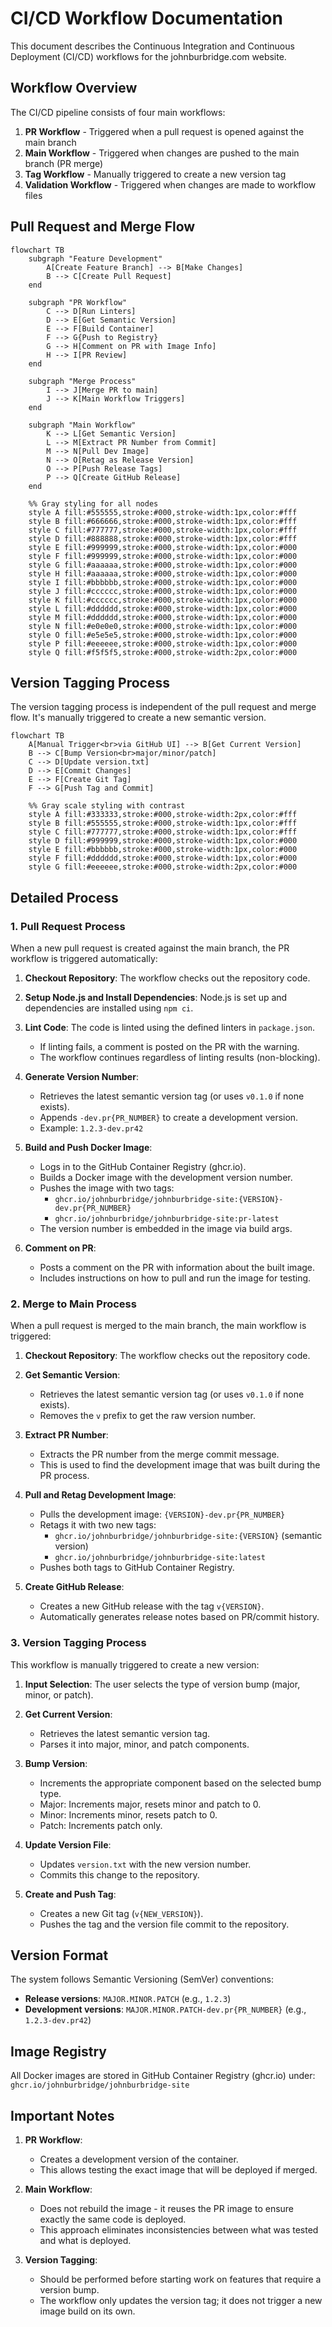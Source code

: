 # CI/CD Workflow Documentation

This document describes the Continuous Integration and Continuous Deployment (CI/CD) workflows for the johnburbridge.com website.

## Workflow Overview

The CI/CD pipeline consists of four main workflows:

1. **PR Workflow** - Triggered when a pull request is opened against the main branch
2. **Main Workflow** - Triggered when changes are pushed to the main branch (PR merge)
3. **Tag Workflow** - Manually triggered to create a new version tag
4. **Validation Workflow** - Triggered when changes are made to workflow files

## Pull Request and Merge Flow

```mermaid
flowchart TB
    subgraph "Feature Development"
        A[Create Feature Branch] --> B[Make Changes]
        B --> C[Create Pull Request]
    end
    
    subgraph "PR Workflow"
        C --> D[Run Linters]
        D --> E[Get Semantic Version]
        E --> F[Build Container]
        F --> G{Push to Registry}
        G --> H[Comment on PR with Image Info]
        H --> I[PR Review]
    end
    
    subgraph "Merge Process"
        I --> J[Merge PR to main]
        J --> K[Main Workflow Triggers]
    end
    
    subgraph "Main Workflow"
        K --> L[Get Semantic Version]
        L --> M[Extract PR Number from Commit]
        M --> N[Pull Dev Image]
        N --> O[Retag as Release Version]
        O --> P[Push Release Tags]
        P --> Q[Create GitHub Release]
    end
    
    %% Gray styling for all nodes
    style A fill:#555555,stroke:#000,stroke-width:1px,color:#fff
    style B fill:#666666,stroke:#000,stroke-width:1px,color:#fff
    style C fill:#777777,stroke:#000,stroke-width:1px,color:#fff
    style D fill:#888888,stroke:#000,stroke-width:1px,color:#fff
    style E fill:#999999,stroke:#000,stroke-width:1px,color:#000
    style F fill:#999999,stroke:#000,stroke-width:1px,color:#000
    style G fill:#aaaaaa,stroke:#000,stroke-width:1px,color:#000
    style H fill:#aaaaaa,stroke:#000,stroke-width:1px,color:#000
    style I fill:#bbbbbb,stroke:#000,stroke-width:1px,color:#000
    style J fill:#cccccc,stroke:#000,stroke-width:1px,color:#000
    style K fill:#cccccc,stroke:#000,stroke-width:1px,color:#000
    style L fill:#dddddd,stroke:#000,stroke-width:1px,color:#000
    style M fill:#dddddd,stroke:#000,stroke-width:1px,color:#000
    style N fill:#e0e0e0,stroke:#000,stroke-width:1px,color:#000
    style O fill:#e5e5e5,stroke:#000,stroke-width:1px,color:#000
    style P fill:#eeeeee,stroke:#000,stroke-width:1px,color:#000
    style Q fill:#f5f5f5,stroke:#000,stroke-width:2px,color:#000
```

## Version Tagging Process

The version tagging process is independent of the pull request and merge flow. It's manually triggered to create a new semantic version.

```mermaid
flowchart TB
    A[Manual Trigger<br>via GitHub UI] --> B[Get Current Version]
    B --> C[Bump Version<br>major/minor/patch]
    C --> D[Update version.txt]
    D --> E[Commit Changes]
    E --> F[Create Git Tag]
    F --> G[Push Tag and Commit]
    
    %% Gray scale styling with contrast
    style A fill:#333333,stroke:#000,stroke-width:2px,color:#fff
    style B fill:#555555,stroke:#000,stroke-width:1px,color:#fff
    style C fill:#777777,stroke:#000,stroke-width:1px,color:#fff
    style D fill:#999999,stroke:#000,stroke-width:1px,color:#000
    style E fill:#bbbbbb,stroke:#000,stroke-width:1px,color:#000
    style F fill:#dddddd,stroke:#000,stroke-width:1px,color:#000
    style G fill:#eeeeee,stroke:#000,stroke-width:2px,color:#000
```

## Detailed Process

### 1. Pull Request Process

When a new pull request is created against the main branch, the PR workflow is triggered automatically:

1. **Checkout Repository**: The workflow checks out the repository code.

2. **Setup Node.js and Install Dependencies**: Node.js is set up and dependencies are installed using `npm ci`.

3. **Lint Code**: The code is linted using the defined linters in `package.json`.
   - If linting fails, a comment is posted on the PR with the warning.
   - The workflow continues regardless of linting results (non-blocking).

4. **Generate Version Number**:
   - Retrieves the latest semantic version tag (or uses `v0.1.0` if none exists).
   - Appends `-dev.pr{PR_NUMBER}` to create a development version.
   - Example: `1.2.3-dev.pr42`

5. **Build and Push Docker Image**:
   - Logs in to the GitHub Container Registry (ghcr.io).
   - Builds a Docker image with the development version number.
   - Pushes the image with two tags:
     - `ghcr.io/johnburbridge/johnburbridge-site:{VERSION}-dev.pr{PR_NUMBER}`
     - `ghcr.io/johnburbridge/johnburbridge-site:pr-latest`
   - The version number is embedded in the image via build args.

6. **Comment on PR**:
   - Posts a comment on the PR with information about the built image.
   - Includes instructions on how to pull and run the image for testing.

### 2. Merge to Main Process

When a pull request is merged to the main branch, the main workflow is triggered:

1. **Checkout Repository**: The workflow checks out the repository code.

2. **Get Semantic Version**:
   - Retrieves the latest semantic version tag (or uses `v0.1.0` if none exists).
   - Removes the `v` prefix to get the raw version number.

3. **Extract PR Number**:
   - Extracts the PR number from the merge commit message.
   - This is used to find the development image that was built during the PR process.

4. **Pull and Retag Development Image**:
   - Pulls the development image: `{VERSION}-dev.pr{PR_NUMBER}`
   - Retags it with two new tags:
     - `ghcr.io/johnburbridge/johnburbridge-site:{VERSION}` (semantic version)
     - `ghcr.io/johnburbridge/johnburbridge-site:latest`
   - Pushes both tags to GitHub Container Registry.

5. **Create GitHub Release**:
   - Creates a new GitHub release with the tag `v{VERSION}`.
   - Automatically generates release notes based on PR/commit history.

### 3. Version Tagging Process

This workflow is manually triggered to create a new version:

1. **Input Selection**: The user selects the type of version bump (major, minor, or patch).

2. **Get Current Version**:
   - Retrieves the latest semantic version tag.
   - Parses it into major, minor, and patch components.

3. **Bump Version**:
   - Increments the appropriate component based on the selected bump type.
   - Major: Increments major, resets minor and patch to 0.
   - Minor: Increments minor, resets patch to 0.
   - Patch: Increments patch only.

4. **Update Version File**:
   - Updates `version.txt` with the new version number.
   - Commits this change to the repository.

5. **Create and Push Tag**:
   - Creates a new Git tag (`v{NEW_VERSION}`).
   - Pushes the tag and the version file commit to the repository.

## Version Format

The system follows Semantic Versioning (SemVer) conventions:

- **Release versions**: `MAJOR.MINOR.PATCH` (e.g., `1.2.3`)
- **Development versions**: `MAJOR.MINOR.PATCH-dev.pr{PR_NUMBER}` (e.g., `1.2.3-dev.pr42`)

## Image Registry

All Docker images are stored in GitHub Container Registry (ghcr.io) under:
`ghcr.io/johnburbridge/johnburbridge-site`

## Important Notes

1. **PR Workflow**:
   - Creates a development version of the container.
   - This allows testing the exact image that will be deployed if merged.

2. **Main Workflow**:
   - Does not rebuild the image - it reuses the PR image to ensure exactly the same code is deployed.
   - This approach eliminates inconsistencies between what was tested and what is deployed.

3. **Version Tagging**:
   - Should be performed before starting work on features that require a version bump.
   - The workflow only updates the version tag; it does not trigger a new image build on its own.